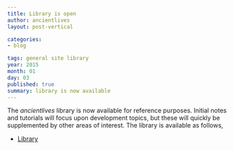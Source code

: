 ```yaml
---
title: Library is open
author: ancientlives
layout: post-vertical

categories:
- blog

tags: general site library
year: 2015
month: 01
day: 03
published: true
summary: library is now available
---
```


The *ancientlives* library is now available for reference purposes. Initial notes and tutorials will focus upon development topics, but these will quickly be supplemented by other
areas of interest. The library is available as follows,

* [Library](/library)
